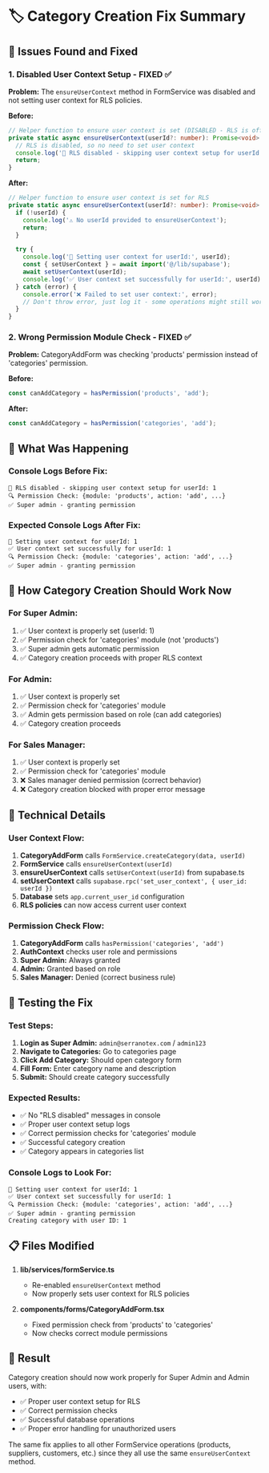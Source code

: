 # 🏷️ Category Creation Fix Summary

## 🚨 **Issues Found and Fixed**

### **1. Disabled User Context Setup - FIXED ✅**

**Problem:** The `ensureUserContext` method in FormService was disabled and not setting user context for RLS policies.

**Before:**
```typescript
// Helper function to ensure user context is set (DISABLED - RLS is off)
private static async ensureUserContext(userId?: number): Promise<void> {
  // RLS is disabled, so no need to set user context
  console.log('🔄 RLS disabled - skipping user context setup for userId:', userId);
  return;
}
```

**After:**
```typescript
// Helper function to ensure user context is set for RLS
private static async ensureUserContext(userId?: number): Promise<void> {
  if (!userId) {
    console.log('⚠️ No userId provided to ensureUserContext');
    return;
  }

  try {
    console.log('🔄 Setting user context for userId:', userId);
    const { setUserContext } = await import('@/lib/supabase');
    await setUserContext(userId);
    console.log('✅ User context set successfully for userId:', userId);
  } catch (error) {
    console.error('❌ Failed to set user context:', error);
    // Don't throw error, just log it - some operations might still work
  }
}
```

### **2. Wrong Permission Module Check - FIXED ✅**

**Problem:** CategoryAddForm was checking 'products' permission instead of 'categories' permission.

**Before:**
```typescript
const canAddCategory = hasPermission('products', 'add');
```

**After:**
```typescript
const canAddCategory = hasPermission('categories', 'add');
```

## 🧪 **What Was Happening**

### **Console Logs Before Fix:**
```
🔄 RLS disabled - skipping user context setup for userId: 1
🔍 Permission Check: {module: 'products', action: 'add', ...}
✅ Super admin - granting permission
```

### **Expected Console Logs After Fix:**
```
🔄 Setting user context for userId: 1
✅ User context set successfully for userId: 1
🔍 Permission Check: {module: 'categories', action: 'add', ...}
✅ Super admin - granting permission
```

## 🎯 **How Category Creation Should Work Now**

### **For Super Admin:**
1. ✅ User context is properly set (userId: 1)
2. ✅ Permission check for 'categories' module (not 'products')
3. ✅ Super admin gets automatic permission
4. ✅ Category creation proceeds with proper RLS context

### **For Admin:**
1. ✅ User context is properly set
2. ✅ Permission check for 'categories' module
3. ✅ Admin gets permission based on role (can add categories)
4. ✅ Category creation proceeds

### **For Sales Manager:**
1. ✅ User context is properly set
2. ✅ Permission check for 'categories' module
3. ❌ Sales manager denied permission (correct behavior)
4. ❌ Category creation blocked with proper error message

## 🔧 **Technical Details**

### **User Context Flow:**
1. **CategoryAddForm** calls `FormService.createCategory(data, userId)`
2. **FormService** calls `ensureUserContext(userId)` 
3. **ensureUserContext** calls `setUserContext(userId)` from supabase.ts
4. **setUserContext** calls `supabase.rpc('set_user_context', { user_id: userId })`
5. **Database** sets `app.current_user_id` configuration
6. **RLS policies** can now access current user context

### **Permission Check Flow:**
1. **CategoryAddForm** calls `hasPermission('categories', 'add')`
2. **AuthContext** checks user role and permissions
3. **Super Admin:** Always granted
4. **Admin:** Granted based on role
5. **Sales Manager:** Denied (correct business rule)

## 🚀 **Testing the Fix**

### **Test Steps:**
1. **Login as Super Admin:** `admin@serranotex.com` / `admin123`
2. **Navigate to Categories:** Go to categories page
3. **Click Add Category:** Should open category form
4. **Fill Form:** Enter category name and description
5. **Submit:** Should create category successfully

### **Expected Results:**
- ✅ No "RLS disabled" messages in console
- ✅ Proper user context setup logs
- ✅ Correct permission checks for 'categories' module
- ✅ Successful category creation
- ✅ Category appears in categories list

### **Console Logs to Look For:**
```
🔄 Setting user context for userId: 1
✅ User context set successfully for userId: 1
🔍 Permission Check: {module: 'categories', action: 'add', ...}
✅ Super admin - granting permission
Creating category with user ID: 1
```

## 📋 **Files Modified**

1. **lib/services/formService.ts**
   - Re-enabled `ensureUserContext` method
   - Now properly sets user context for RLS policies

2. **components/forms/CategoryAddForm.tsx**
   - Fixed permission check from 'products' to 'categories'
   - Now checks correct module permissions

## 🎉 **Result**

Category creation should now work properly for Super Admin and Admin users, with:
- ✅ Proper user context setup for RLS
- ✅ Correct permission checks
- ✅ Successful database operations
- ✅ Proper error handling for unauthorized users

The same fix applies to all other FormService operations (products, suppliers, customers, etc.) since they all use the same `ensureUserContext` method.
